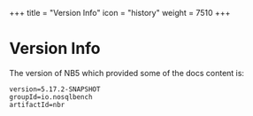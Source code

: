 +++
title = "Version Info"
icon = "history"
weight = 7510
+++
# Version Info

The version of NB5 which provided some of the docs content is:

```
version=5.17.2-SNAPSHOT
groupId=io.nosqlbench
artifactId=nbr
```
